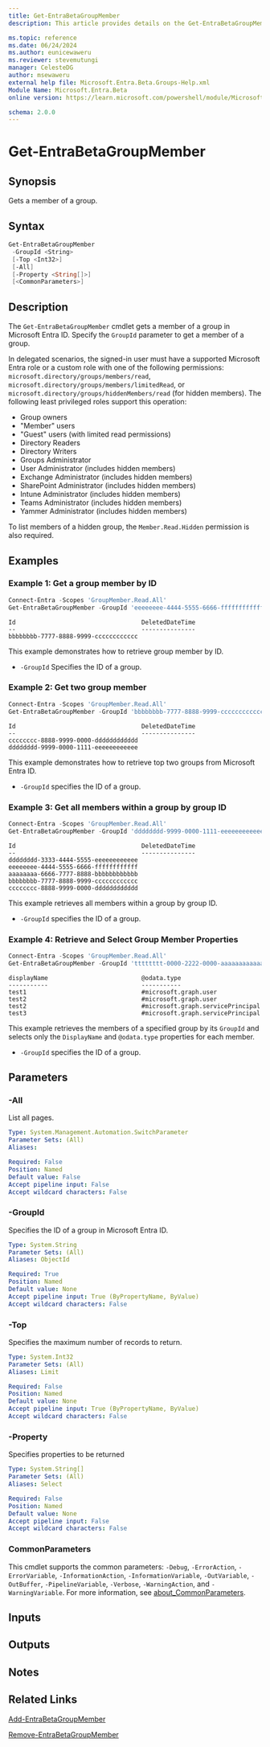 ```yaml
---
title: Get-EntraBetaGroupMember
description: This article provides details on the Get-EntraBetaGroupMember command.

ms.topic: reference
ms.date: 06/24/2024
ms.author: eunicewaweru
ms.reviewer: stevemutungi
manager: CelesteDG
author: msewaweru
external help file: Microsoft.Entra.Beta.Groups-Help.xml
Module Name: Microsoft.Entra.Beta
online version: https://learn.microsoft.com/powershell/module/Microsoft.Entra.Beta/Get-EntraBetaGroupMember

schema: 2.0.0
---
```


# Get-EntraBetaGroupMember

## Synopsis

Gets a member of a group.

## Syntax

```powershell
Get-EntraBetaGroupMember
 -GroupId <String>
 [-Top <Int32>]
 [-All]
 [-Property <String[]>]
 [<CommonParameters>]
```

## Description

The `Get-EntraBetaGroupMember` cmdlet gets a member of a group in Microsoft Entra ID. Specify the `GroupId` parameter to get a member of a group.

In delegated scenarios, the signed-in user must have a supported Microsoft Entra role or a custom role with one of the following permissions: `microsoft.directory/groups/members/read`, `microsoft.directory/groups/members/limitedRead`, or `microsoft.directory/groups/hiddenMembers/read` (for hidden members). The following least privileged roles support this operation:

- Group owners
- "Member" users
- "Guest" users (with limited read permissions)
- Directory Readers
- Directory Writers
- Groups Administrator
- User Administrator (includes hidden members)
- Exchange Administrator (includes hidden members)
- SharePoint Administrator (includes hidden members)
- Intune Administrator (includes hidden members)
- Teams Administrator (includes hidden members)
- Yammer Administrator (includes hidden members)

To list members of a hidden group, the `Member.Read.Hidden` permission is also required.

## Examples

### Example 1: Get a group member by ID

```powershell
Connect-Entra -Scopes 'GroupMember.Read.All'
Get-EntraBetaGroupMember -GroupId 'eeeeeeee-4444-5555-6666-ffffffffffff'
```

```Output
Id                                   DeletedDateTime
--                                   ---------------
bbbbbbbb-7777-8888-9999-cccccccccccc
```

This example demonstrates how to retrieve group member by ID.

- `-GroupId` Specifies the ID of a group.

### Example 2: Get two group member

```powershell
Connect-Entra -Scopes 'GroupMember.Read.All'
Get-EntraBetaGroupMember -GroupId 'bbbbbbbb-7777-8888-9999-cccccccccccc' -Top 2
```

```Output
Id                                   DeletedDateTime
--                                   ---------------
cccccccc-8888-9999-0000-dddddddddddd
dddddddd-9999-0000-1111-eeeeeeeeeeee
```

This example demonstrates how to retrieve top two groups from Microsoft Entra ID.  

- `-GroupId` specifies the ID of a group. 

### Example 3: Get all members within a group by group ID

```powershell
Connect-Entra -Scopes 'GroupMember.Read.All'
Get-EntraBetaGroupMember -GroupId 'dddddddd-9999-0000-1111-eeeeeeeeeeee' -All
```

```Output
Id                                   DeletedDateTime
--                                   ---------------
dddddddd-3333-4444-5555-eeeeeeeeeeee
eeeeeeee-4444-5555-6666-ffffffffffff
aaaaaaaa-6666-7777-8888-bbbbbbbbbbbb
bbbbbbbb-7777-8888-9999-cccccccccccc
cccccccc-8888-9999-0000-dddddddddddd
```

This example retrieves all members within a group by group ID.

- `-GroupId` specifies the ID of a group.

### Example 4: Retrieve and Select Group Member Properties

```powershell
Connect-Entra -Scopes 'GroupMember.Read.All'
Get-EntraBetaGroupMember -GroupId 'tttttttt-0000-2222-0000-aaaaaaaaaaaa' | Select-Object DisplayName, '@odata.type' 
```

```Output
displayName                          @odata.type
-----------                          -----------
test1                                #microsoft.graph.user
test2                                #microsoft.graph.user
test2                                #microsoft.graph.servicePrincipal
test3                                #microsoft.graph.servicePrincipal
```

This example retrieves the members of a specified group by its `GroupId` and selects only the `DisplayName` and `@odata.type` properties for each member.

- `-GroupId` specifies the ID of a group.

## Parameters

### -All

List all pages.

```yaml
Type: System.Management.Automation.SwitchParameter
Parameter Sets: (All)
Aliases:

Required: False
Position: Named
Default value: False
Accept pipeline input: False
Accept wildcard characters: False
```

### -GroupId

Specifies the ID of a group in Microsoft Entra ID.

```yaml
Type: System.String
Parameter Sets: (All)
Aliases: ObjectId

Required: True
Position: Named
Default value: None
Accept pipeline input: True (ByPropertyName, ByValue)
Accept wildcard characters: False
```

### -Top

Specifies the maximum number of records to return.

```yaml
Type: System.Int32
Parameter Sets: (All)
Aliases: Limit

Required: False
Position: Named
Default value: None
Accept pipeline input: True (ByPropertyName, ByValue)
Accept wildcard characters: False
```

### -Property

Specifies properties to be returned

```yaml
Type: System.String[]
Parameter Sets: (All)
Aliases: Select

Required: False
Position: Named
Default value: None
Accept pipeline input: False
Accept wildcard characters: False
```

### CommonParameters

This cmdlet supports the common parameters: `-Debug`, `-ErrorAction`, `-ErrorVariable`, `-InformationAction`, `-InformationVariable`, `-OutVariable`, `-OutBuffer`, `-PipelineVariable`, `-Verbose`, `-WarningAction`, and `-WarningVariable`. For more information, see [about_CommonParameters](https://go.microsoft.com/fwlink/?LinkID=113216).

## Inputs

## Outputs

## Notes

## Related Links

[Add-EntraBetaGroupMember](Add-EntraBetaGroupMember.md)

[Remove-EntraBetaGroupMember](Remove-EntraBetaGroupMember.md)

